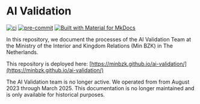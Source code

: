 # AI Validation

[![ci](https://github.com/MinBZK/ai-validation/actions/workflows/ci.yml/badge.svg)](https://github.com/MinBZK/ai-validation/actions/workflows/ci.yml)
[![pre-commit](https://img.shields.io/badge/pre--commit-enabled-brightgreen?logo=pre-commit&logoColor=white)](https://github.com/pre-commit/pre-commit)
[![Built with Material for MkDocs](https://img.shields.io/badge/Material_for_MkDocs-brightgreen?logo=MaterialForMkDocs&logoColor=white)](https://squidfunk.github.io/mkdocs-material/)

In this repository, we document the processes of the AI Validation Team at the Ministry of the Interior and Kingdom
Relations (Min BZK) in The Netherlands.

This repository is deployed here: [https://minbzk.github.io/ai-validation/](https://minbzk.github.io/ai-validation/)

The AI Validation team is no longer active. We operated from from August 2023 through March 2025. This documentation is
no longer maintained and is only available for historical purposes.

